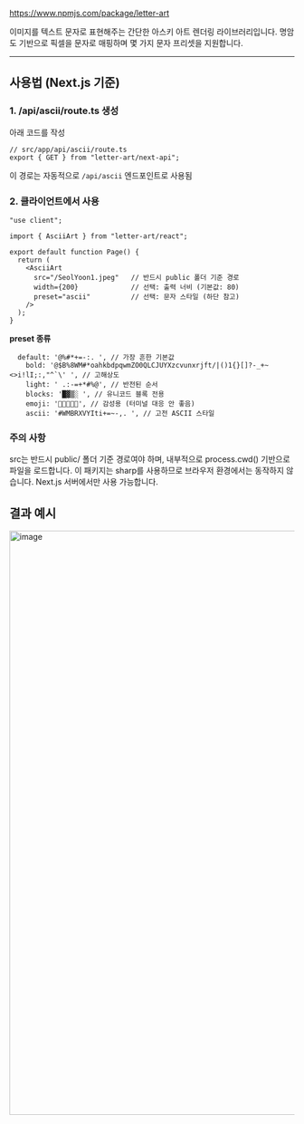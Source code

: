 https://www.npmjs.com/package/letter-art

이미지를 텍스트 문자로 표현해주는 간단한 아스키 아트 렌더링 라이브러리입니다. 
명암도 기반으로 픽셀을 문자로 매핑하며 몇 가지 문자 프리셋을 지원합니다.

---

## 사용법 (Next.js 기준)
### 1. /api/ascii/route.ts 생성
아래 코드를 작성
```
// src/app/api/ascii/route.ts
export { GET } from "letter-art/next-api";
```
이 경로는 자동적으로 `/api/ascii` 엔드포인트로 사용됨

### 2. 클라이언트에서 사용
```
"use client";

import { AsciiArt } from "letter-art/react";

export default function Page() {
  return (
    <AsciiArt
      src="/SeolYoon1.jpeg"   // 반드시 public 폴더 기준 경로
      width={200}             // 선택: 출력 너비 (기본값: 80)
      preset="ascii"          // 선택: 문자 스타일 (하단 참고)
    />
  );
}

```

**preset 종류**
```
  default: '@%#*+=-:. ', // 가장 흔한 기본값
    bold: '@$B%8WM#*oahkbdpqwmZO0QLCJUYXzcvunxrjft/|()1{}[]?-_+~<>i!lI;:,"^`\' ', // 고해상도
    light: ' .:-=+*#%@', // 반전된 순서
    blocks: '█▓▒░ ', // 유니코드 블록 전용
    emoji: '🤍🩶🩶🤎🖤', // 감성용 (터미널 대응 안 좋음)
    ascii: '#WMBRXVYIti+=~-,. ', // 고전 ASCII 스타일
```

### 주의 사항

src는 반드시 public/ 폴더 기준 경로여야 하며, 내부적으로 process.cwd() 기반으로 파일을 로드합니다.
이 패키지는 sharp를 사용하므로 브라우저 환경에서는 동작하지 않습니다.
Next.js 서버에서만 사용 가능합니다.


## 결과 예시

<img width="1032" alt="image" src="https://github.com/user-attachments/assets/9ea431ca-7970-426f-aa63-cc5e90754ff7" />



